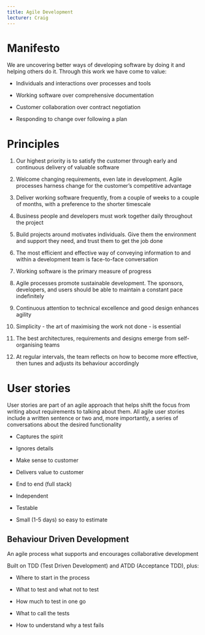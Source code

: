 ```yaml
---
title: Agile Development
lecturer: Craig
---
```


# Manifesto

We are uncovering better ways of developing software by doing it and
helping others do it. Through this work we have come to value:

- Individuals and interactions over processes and tools

- Working software over comprehensive documentation

- Customer collaboration over contract negotiation

- Responding to change over following a plan

# Principles

1.  Our highest priority is to satisfy the customer through early and
    continuous delivery of valuable software

2.  Welcome changing requirements, even late in development. Agile
    processes harness change for the customer’s competitive advantage

3.  Deliver working software frequently, from a couple of weeks to a
    couple of months, with a preference to the shorter timescale

4.  Business people and developers must work together daily throughout
    the project

5.  Build projects around motivates individuals. Give them the
    environment and support they need, and trust them to get the job
    done

6.  The most efficient and effective way of conveying information to and
    within a development team is face-to-face conversation

7.  Working software is the primary measure of progress

8.  Agile processes promote sustainable development. The sponsors,
    developers, and users should be able to maintain a constant pace
    indefinitely

9.  Continuous attention to technical excellence and good design
    enhances agility

10. Simplicity - the art of maximising the work not done - is essential

11. The best architectures, requirements and designs emerge from
    self-organising teams

12. At regular intervals, the team reflects on how to become more
    effective, then tunes and adjusts its behaviour accordingly

# User stories

<Definition name="User Stories">
User stories are part of an agile approach that helps shift the focus from writing about requirements to talking about them. All agile user stories include a written sentence or two and, more importantly, a series of conversations about the desired functionality
</Definition>

- Captures the spirit

- Ignores details

- Make sense to customer

- Delivers value to customer

- End to end (full stack)

- Independent

- Testable

- Small (1-5 days) so easy to estimate

## Behaviour Driven Development

<Definition name="Behaviour Driven Development">
An agile process what supports and encourages collaborative development
</Definition>

Built on TDD (Test Driven Development) and ATDD (Acceptance TDD), plus:

- Where to start in the process

- What to test and what not to test

- How much to test in one go

- What to call the tests

- How to understand why a test fails
